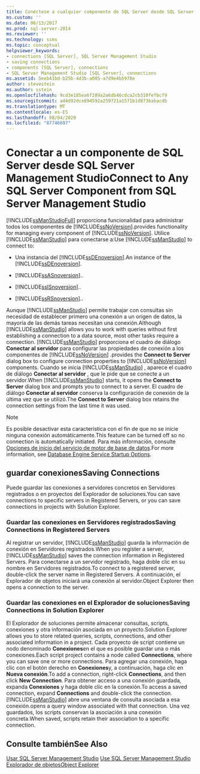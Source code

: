 ```yaml
---
title: Conéctese a cualquier componente de SQL Server desde SQL Server Management Studio | Microsoft Docs
ms.custom: ''
ms.date: 06/13/2017
ms.prod: sql-server-2014
ms.reviewer: ''
ms.technology: ssms
ms.topic: conceptual
helpviewer_keywords:
- connections [SQL Server], SQL Server Management Studio
- saving connections
- components [SQL Server], connections
- SQL Server Management Studio [SQL Server], connections
ms.assetid: 5eeb41bd-b25b-4d3b-a005-a7d9e4b5978e
author: stevestein
ms.author: sstein
ms.openlocfilehash: 9cd3e185ea6f289a2a6db46cdca2cb310fefbcf9
ms.sourcegitcommit: ad4d92dce894592a259721a1571b1d8736abacdb
ms.translationtype: MT
ms.contentlocale: es-ES
ms.lasthandoff: 08/04/2020
ms.locfileid: "87746697"
---
```

# <a name="connect-to-any-sql-server-component-from-sql-server-management-studio"></a><span data-ttu-id="53257-102">Conectar a un componente de SQL Server desde SQL Server Management Studio</span><span class="sxs-lookup"><span data-stu-id="53257-102">Connect to Any SQL Server Component from SQL Server Management Studio</span></span>
  [!INCLUDE[ssManStudioFull](../../includes/ssmanstudiofull-md.md)] <span data-ttu-id="53257-103">proporciona funcionalidad para administrar todos los componentes de [!INCLUDE[ssNoVersion](../../includes/ssnoversion-md.md)].</span><span class="sxs-lookup"><span data-stu-id="53257-103">provides functionality for managing every component of [!INCLUDE[ssNoVersion](../../includes/ssnoversion-md.md)].</span></span> <span data-ttu-id="53257-104">Utilice [!INCLUDE[ssManStudio](../../includes/ssmanstudio-md.md)] para conectarse a:</span><span class="sxs-lookup"><span data-stu-id="53257-104">Use [!INCLUDE[ssManStudio](../../includes/ssmanstudio-md.md)] to connect to:</span></span>  
  
-   <span data-ttu-id="53257-105">Una instancia del [!INCLUDE[ssDEnoversion](../../includes/ssdenoversion-md.md)].</span><span class="sxs-lookup"><span data-stu-id="53257-105">An instance of the [!INCLUDE[ssDEnoversion](../../includes/ssdenoversion-md.md)].</span></span>  
  
-   [!INCLUDE[ssASnoversion](../../includes/ssasnoversion-md.md)]<span data-ttu-id="53257-106">.</span><span class="sxs-lookup"><span data-stu-id="53257-106">.</span></span>  
  
-   [!INCLUDE[ssISnoversion](../../includes/ssisnoversion-md.md)]<span data-ttu-id="53257-107">.</span><span class="sxs-lookup"><span data-stu-id="53257-107">.</span></span>  
  
-   [!INCLUDE[ssRSnoversion](../../includes/ssrsnoversion-md.md)]<span data-ttu-id="53257-108">.</span><span class="sxs-lookup"><span data-stu-id="53257-108">.</span></span>  
  
 <span data-ttu-id="53257-109">Aunque [!INCLUDE[ssManStudio](../../includes/ssmanstudio-md.md)] permite trabajar con consultas sin necesidad de establecer primero una conexión a un origen de datos, la mayoría de las demás tareas necesitan una conexión.</span><span class="sxs-lookup"><span data-stu-id="53257-109">Although [!INCLUDE[ssManStudio](../../includes/ssmanstudio-md.md)] allows you to work with queries without first establishing a connection to a data source, most other tasks require a connection.</span></span> [!INCLUDE[ssManStudio](../../includes/ssmanstudio-md.md)] <span data-ttu-id="53257-110">proporciona el cuadro de diálogo **Conectar al servidor** para configurar las propiedades de conexión a los componentes de [!INCLUDE[ssNoVersion](../../includes/ssnoversion-md.md)] .</span><span class="sxs-lookup"><span data-stu-id="53257-110">provides the **Connect to Server** dialog box to configure connection properties to [!INCLUDE[ssNoVersion](../../includes/ssnoversion-md.md)] components.</span></span> <span data-ttu-id="53257-111">Cuando se inicia [!INCLUDE[ssManStudio](../../includes/ssmanstudio-md.md)] , aparece el cuadro de diálogo **Conectar al servidor** , que le pide que se conecte a un servidor.</span><span class="sxs-lookup"><span data-stu-id="53257-111">When [!INCLUDE[ssManStudio](../../includes/ssmanstudio-md.md)] starts, it opens the **Connect to Server** dialog box and prompts you to connect to a server.</span></span> <span data-ttu-id="53257-112">El cuadro de diálogo **Conectar al servidor** conserva la configuración de conexión de la última vez que se utilizó.</span><span class="sxs-lookup"><span data-stu-id="53257-112">The **Connect to Server** dialog box retains the connection settings from the last time it was used.</span></span>  
  
> [!NOTE]  
>  <span data-ttu-id="53257-113">Es posible desactivar esta característica con el fin de que no se inicie ninguna conexión automáticamente.</span><span class="sxs-lookup"><span data-stu-id="53257-113">This feature can be turned off so no connection is automatically initiated.</span></span> <span data-ttu-id="53257-114">Para más información, consulte [Opciones de inicio del servicio de motor de base de datos](../../database-engine/configure-windows/database-engine-service-startup-options.md).</span><span class="sxs-lookup"><span data-stu-id="53257-114">For more information, see [Database Engine Service Startup Options](../../database-engine/configure-windows/database-engine-service-startup-options.md).</span></span>  
  
## <a name="saving-connections"></a><span data-ttu-id="53257-115">guardar conexiones</span><span class="sxs-lookup"><span data-stu-id="53257-115">Saving Connections</span></span>  
 <span data-ttu-id="53257-116">Puede guardar las conexiones a servidores concretos en Servidores registrados o en proyectos del Explorador de soluciones.</span><span class="sxs-lookup"><span data-stu-id="53257-116">You can save connections to specific servers in Registered Servers, or you can save connections in projects with Solution Explorer.</span></span>  
  
### <a name="saving-connections-in-registered-servers"></a><span data-ttu-id="53257-117">Guardar las conexiones en Servidores registrados</span><span class="sxs-lookup"><span data-stu-id="53257-117">Saving Connections in Registered Servers</span></span>  
 <span data-ttu-id="53257-118">Al registrar un servidor, [!INCLUDE[ssManStudio](../../includes/ssmanstudio-md.md)] guarda la información de conexión en Servidores registrados.</span><span class="sxs-lookup"><span data-stu-id="53257-118">When you register a server, [!INCLUDE[ssManStudio](../../includes/ssmanstudio-md.md)] saves the connection information in Registered Servers.</span></span> <span data-ttu-id="53257-119">Para conectarse a un servidor registrado, haga doble clic en su nombre en Servidores registrados.</span><span class="sxs-lookup"><span data-stu-id="53257-119">To connect to a registered server, double-click the server name in Registered Servers.</span></span> <span data-ttu-id="53257-120">A continuación, el Explorador de objetos iniciará una conexión al servidor.</span><span class="sxs-lookup"><span data-stu-id="53257-120">Object Explorer then opens a connection to the server.</span></span>  
  
### <a name="saving-connections-in-solution-explorer"></a><span data-ttu-id="53257-121">Guardar las conexiones en el Explorador de soluciones</span><span class="sxs-lookup"><span data-stu-id="53257-121">Saving Connections in Solution Explorer</span></span>  
 <span data-ttu-id="53257-122">El Explorador de soluciones permite almacenar consultas, scripts, conexiones y otra información asociada en un proyecto.</span><span class="sxs-lookup"><span data-stu-id="53257-122">Solution Explorer allows you to store related queries, scripts, connections, and other associated information in a project.</span></span> <span data-ttu-id="53257-123">Cada proyecto de script contiene un nodo denominado **Conexiones**en el que es posible guardar una o más conexiones.</span><span class="sxs-lookup"><span data-stu-id="53257-123">Each script project contains a node called **Connections**, where you can save one or more connections.</span></span> <span data-ttu-id="53257-124">Para agregar una conexión, haga clic con el botón derecho en **Conexiones**y, a continuación, haga clic en **Nueva conexión**.</span><span class="sxs-lookup"><span data-stu-id="53257-124">To add a connection, right-click **Connections**, and then click **New Connection**.</span></span> <span data-ttu-id="53257-125">Para obtener acceso a una conexión guardada, expanda **Conexiones** y haga doble clic en la conexión.</span><span class="sxs-lookup"><span data-stu-id="53257-125">To access a saved connection, expand **Connections** and double-click the connection.</span></span> [!INCLUDE[ssManStudio](../../includes/ssmanstudio-md.md)] <span data-ttu-id="53257-126">abre una ventana de consulta asociada a esa conexión.</span><span class="sxs-lookup"><span data-stu-id="53257-126">opens a query window associated with that connection.</span></span> <span data-ttu-id="53257-127">Una vez guardados, los scripts conservan la asociación a una conexión concreta.</span><span class="sxs-lookup"><span data-stu-id="53257-127">When saved, scripts retain their association to a specific connection.</span></span>  
  
## <a name="see-also"></a><span data-ttu-id="53257-128">Consulte también</span><span class="sxs-lookup"><span data-stu-id="53257-128">See Also</span></span>  
 <span data-ttu-id="53257-129">[Usar SQL Server Management Studio](../sql-server-management-studio-ssms.md) </span><span class="sxs-lookup"><span data-stu-id="53257-129">[Use SQL Server Management Studio](../sql-server-management-studio-ssms.md) </span></span>  
 [<span data-ttu-id="53257-130">Explorador de objetos</span><span class="sxs-lookup"><span data-stu-id="53257-130">Object Explorer</span></span>](../object/object-explorer.md)  
  
  
